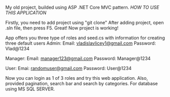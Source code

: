 My old project, builded using ASP .NET Core MVC pattern. 
*HOW TO USE THIS APPLICATION*

Firstly, you need to add project using "git clone"
After adding project, open .sln file, then press F5.
Great! Now project is working!

App offers you three type of roles and seed.cs with information for creating three default users
Admin:
Email: vladislavlicey1@gmail.com
Password: Vlad@1234

Manager: 
Email: manager123@gmail.com
Password: Manager@1234

User:
Emai: randomuser@gmail.com
Password: User@1234

Now you can login as 1 of 3 roles and try this web application. Also, provided pagination, search bar and search by categories.
For database using MS SQL SERVER.

